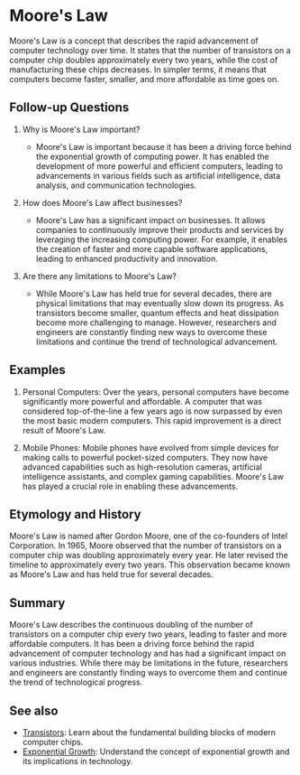 # Moore's Law

Moore's Law is a concept that describes the rapid advancement of computer
technology over time. It states that the number of transistors on a computer
chip doubles approximately every two years, while the cost of manufacturing
these chips decreases. In simpler terms, it means that computers become faster,
smaller, and more affordable as time goes on.

## Follow-up Questions

1. Why is Moore's Law important?
   - Moore's Law is important because it has been a driving force behind the
     exponential growth of computing power. It has enabled the development of
     more powerful and efficient computers, leading to advancements in various
     fields such as artificial intelligence, data analysis, and communication
     technologies.

2. How does Moore's Law affect businesses?
   - Moore's Law has a significant impact on businesses. It allows companies to
     continuously improve their products and services by leveraging the
     increasing computing power. For example, it enables the creation of
     faster and more capable software applications, leading to enhanced
     productivity and innovation.

3. Are there any limitations to Moore's Law?
   - While Moore's Law has held true for several decades, there are physical
     limitations that may eventually slow down its progress. As transistors
     become smaller, quantum effects and heat dissipation become more
     challenging to manage. However, researchers and engineers are constantly
     finding new ways to overcome these limitations and continue the trend of
     technological advancement.

## Examples

1. Personal Computers: Over the years, personal computers have become
   significantly more powerful and affordable. A computer that was considered
   top-of-the-line a few years ago is now surpassed by even the most basic
   modern computers. This rapid improvement is a direct result of Moore's Law.

2. Mobile Phones: Mobile phones have evolved from simple devices for making
   calls to powerful pocket-sized computers. They now have advanced
   capabilities such as high-resolution cameras, artificial intelligence
   assistants, and complex gaming capabilities. Moore's Law has played a
   crucial role in enabling these advancements.

## Etymology and History

Moore's Law is named after Gordon Moore, one of the co-founders of Intel
Corporation. In 1965, Moore observed that the number of transistors on a
computer chip was doubling approximately every year. He later revised the
timeline to approximately every two years. This observation became known as
Moore's Law and has held true for several decades.

## Summary

Moore's Law describes the continuous doubling of the number of transistors on a
computer chip every two years, leading to faster and more affordable computers.
It has been a driving force behind the rapid advancement of computer technology
and has had a significant impact on various industries. While there may be
limitations in the future, researchers and engineers are constantly finding
ways to overcome them and continue the trend of technological progress.

## See also

- [Transistors](?concept=transistors&specialist_role=Software+architect&target_audience=Manager+without+much+technical+background):
  Learn about the fundamental building blocks of modern computer chips.
- [Exponential Growth](?concept=exponential+growth&specialist_role=Software+architect&target_audience=Manager+without+much+technical+background):
  Understand the concept of exponential growth and its implications in
  technology.